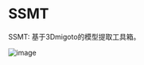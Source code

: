 # SSMT

SSMT: 基于3Dmigoto的模型提取工具箱。

![image](https://github.com/user-attachments/assets/f9c46fcf-245c-4a05-997b-1760977237ce)

